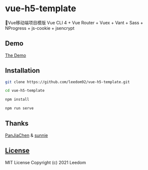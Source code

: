 # vue-h5-template
🍰Vue移动端项目模版 Vue CLI 4 + Vue Router + Vuex + Vant + Sass + NProgress + js-cookie + jsencrypt

## Demo
[The Demo](https://leedom.me/vue-h5-template/)

## Installation

```bash
git clone https://github.com/leedom92/vue-h5-template.git

cd vue-h5-template

npm install

npm run serve
```

## Thanks
[PanJiaChen](https://github.com/PanJiaChen/vue-element-admin) & [sunnie](https://github.com/sunniejs/vue-h5-template) 

## [License](https://github.com/leedom92/vue-h5-template/blob/master/LICENSE)

MIT License Copyright (c) 2021 Leedom
